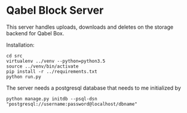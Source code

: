 # Qabel Block Server

This server handles uploads, downloads and deletes on the storage backend for Qabel Box.

Installation:

	cd src
	virtualenv ../venv --python=python3.5
	source ../venv/bin/activate
	pip install -r ../requirements.txt
	python run.py


The server needs a postgresql database that needs to me initialized by

    python manage.py initdb --psql-dsn "postgresql://username:password@localhost/dbname"
